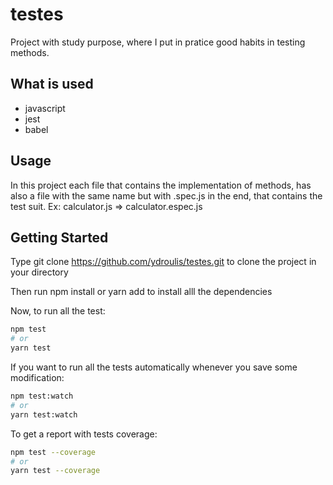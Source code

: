 # testes

Project with study purpose, where I put in pratice good habits in testing methods.

## What is used

- javascript
- jest
- babel

## Usage

In this project each file that contains the implementation of methods, has also a file with the same name but with .spec.js in the end, that contains the test suit. Ex: calculator.js => calculator.espec.js

## Getting Started

Type git clone https://github.com/ydroulis/testes.git to clone the project in your directory

Then run npm install or yarn add to install alll the dependencies

Now, to run all the test:

```bash
npm test
# or
yarn test
```

If you want to run all the tests automatically whenever you save some modification:

```bash
npm test:watch
# or
yarn test:watch
```

To get a report with tests coverage:

```bash
npm test --coverage
# or
yarn test --coverage
```

